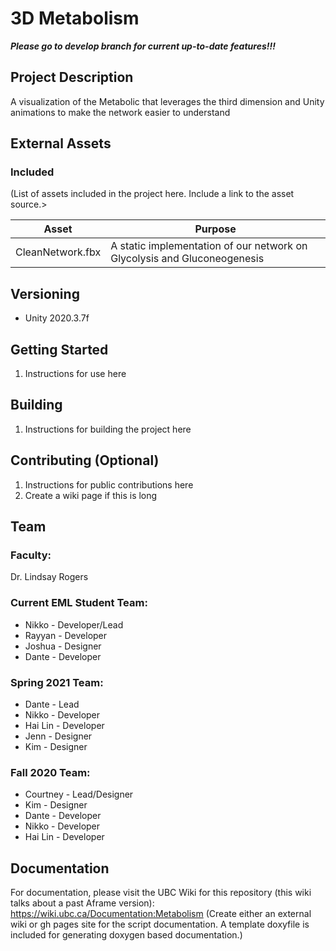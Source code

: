 # 3D Metabolism
***Please go to develop branch for current up-to-date features!!!***
## Project Description
A visualization of the Metabolic that leverages the third dimension and Unity animations to make the network easier to understand

## External Assets

### Included
(List of assets included in the project here. Include a link to the asset source.>

| Asset | Purpose |
| ------ | ------ |
| CleanNetwork.fbx | A static implementation of our network on Glycolysis and Gluconeogenesis |

## Versioning

- Unity 2020.3.7f

## Getting Started

1. Instructions for use here

## Building

1. Instructions for building the project here

## Contributing (Optional) 

1. Instructions for public contributions here
2. Create a wiki page if this is long

## Team

### Faculty:
Dr. Lindsay Rogers

### Current EML Student Team:

- Nikko - Developer/Lead
- Rayyan - Developer
- Joshua - Designer
- Dante - Developer

### Spring 2021 Team:
- Dante - Lead
- Nikko - Developer
- Hai Lin - Developer
- Jenn - Designer
- Kim - Designer

### Fall 2020 Team:
- Courtney - Lead/Designer
- Kim - Designer
- Dante - Developer
- Nikko - Developer
- Hai Lin - Developer

## Documentation
For documentation, please visit the UBC Wiki for this repository (this wiki talks about a past Aframe version): 
https://wiki.ubc.ca/Documentation:Metabolism
(Create either an external wiki or gh pages site for the script documentation. A template doxyfile is included for generating doxygen based documentation.)

